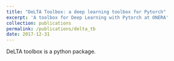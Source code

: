 ```yaml
---
title: "DeLTA Toolbox: a deep learning toolbox for Pytorch"
excerpt: 'A toolbox for Deep Learning with Pytorch at ONERA'
collection: publications
permalink: /publications/delta_tb
date: 2017-12-31
---
```


DeLTA toolbox is a python package.
